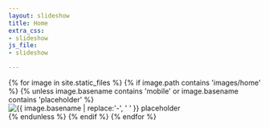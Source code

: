 ```yaml
---
layout: slideshow
title: Home
extra_css:
- slideshow
js_file:
- slideshow

---
```

<div class="slideshow-container">
		{% for image in site.static_files %}
			{% if image.path contains 'images/home' %}
				{% unless image.basename contains 'mobile' or image.basename contains 'placeholder' %}
				<div class="mySlides fade">
					<picture>
					<source media="(min-width: 1001px)" srcset="{{ site.base_url }}{{ image.path }}" alt="{{ image.basename | replace:'-', ' ' }}" class="slideshow-content">
					<source media="(max-width: 1000px)" srcset="{{ site.base_url }}{{ image.path | remove:'.jpg' }}-mobile.jpg" alt="{{ image.basename | replace:'-', ' ' }} mobile" class="slideshow-content">
					<img src="{{ site.base_url }}{{ image.path | remove:'.jpg' }}-placeholder.jpg" alt="{{ image.basename | replace:'-', ' ' }} placeholder" class="slideshow-content">
					</picture>
				</div>
				{% endunless %}
			{% endif %}
		{% endfor %}
</div>
